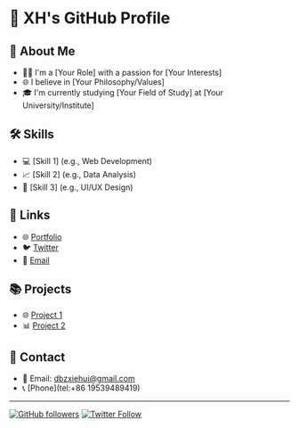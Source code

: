 # 🌟 XH's GitHub Profile

## 🚀 About Me
- 👨‍💻 I'm a [Your Role] with a passion for [Your Interests]
- 🌐 I believe in [Your Philosophy/Values]
- 🎓 I'm currently studying [Your Field of Study] at [Your University/Institute]

## 🛠️ Skills
- 💻 [Skill 1] (e.g., Web Development)
- 📈 [Skill 2] (e.g., Data Analysis)
- 🎨 [Skill 3] (e.g., UI/UX Design)

## 🔗 Links
- 🌐 [Portfolio](https://yourportfolio.com)
- 🐦 [Twitter](https://twitter.com/yourusername)
- 📧 [Email](mailto:youremail@example.com)

## 📚 Projects
- 🌐 [Project 1](https://github.com/yourusername/project1)
- 📊 [Project 2](https://github.com/yourusername/project2)

## 💬 Contact
- 💌 Email: dbzxiehui@gmail.com
- 📞 [Phone](tel:+86 19539489419)

---

[![GitHub followers](https://img.shields.io/github/followers/yourusername?style=social)](https://github.com/yourusername)
[![Twitter Follow](https://img.shields.io/twitter/follow/yourusername?style=social)](https://twitter.com/yourusername)
